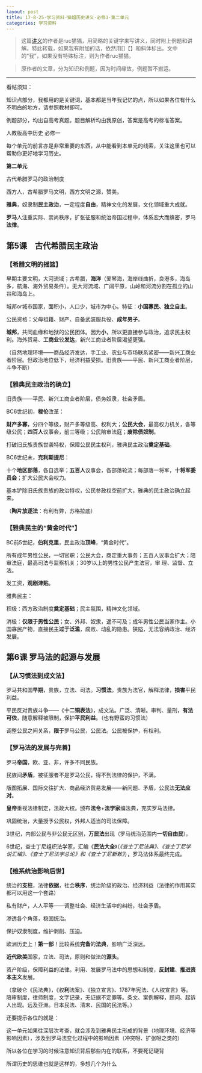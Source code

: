 ```yaml
---
layout: post
title: 17-8-25-学习资料-猫姐历史讲义-必修1-第二单元
categories: 学习资料
---
```

>这篇[讲义](https://tieba.baidu.com/p/3408186486)的作者是ruc猫猫，用简略的关键字来写讲义，同时附上例题和讲解。特此转载，如果我有附加的话，依然用[]【】和斜体标出。文中的“我”，如果没有特殊标注，则为作者ruc猫猫。

>原作者的文章，分为知识和例题，因为时间缘故，例题暂不搬运。

---
看帖须知：

知识点部分，我都用的是关键词，基本都是当年我记忆的点，所以如果各位有什么不明白的地方，请参照教材即可。

例题部分，均出自高考真题。题目解析均由我原创，答案是高考的标准答案。

人教版高中历史 必修一

每个单元的前言亦是非常重要的东西，从中能看到本单元的线索，关注这里也可以帮助你更好地学习历史。

**第二单元**

古代希腊罗马的政治制度

西方人，古希腊罗马文明，西方文明之源，赞美。

**雅典**，奴隶制**民主政治**，一定程度**自由**，精神文化的发展，文化领域重大成就。

**罗马**人注重实际、崇尚秩序，扩张征服和统治帝国过程中，体系宏大而缜密，罗马**法律**。

## 第5课　古代希腊民主政治


### 【希腊文明的摇篮】

早期主要文明，大河流域；古希腊，**海洋**（爱琴海，海岸线曲折，良港多，海岛多，航海、海外贸易条件）。无大河流域、广阔平原，山岭和河流分割在孤立的山谷和海岛上。

城邦or城市国家，面积小，人口少，城市为中心。特征：**小国寡民、独立自主**。

公民资格：父母祖籍、财产、自备武装服兵役、**成年男子**。

**城邦**，共同血缘和地狱的公民团体。因为**小**，所以更直接参与政治，追求民主权利。海外贸易、**工商业**较**发达**，新兴工商业者阶层渴望更强。

（自然地理环境——商品经济发达，手工业、农业与市场联系紧密——新兴工商业者阶层。但政治地位低下，经济利益受损。旧贵族——平民、新兴工商业者阶层，斗争不断）

### 【雅典民主政治的确立】

旧贵族——平民、新兴工商业者阶层，债务奴隶，社会矛盾。

BC6世纪初，**梭伦**改革：

**财产多寡**，分四个等级，财产多等级高、权利大；**公民大会**，最高权力机关，各等级公民；**四百人**议事会，前三等级；公民陪审法庭；**废除债奴制**。

打破旧氏族贵族世袭特权，保障公民民主权利，雅典民主政治**奠定基础**。

BC6世纪末，**克利斯提尼**：

十个**地区部落**，各自选举；**五百人**议事会，各部落轮流；每部落一将军，**十将军委员会**；扩大公民大会权力。

基本铲除旧氏族贵族的政治特权，公民参政权空前扩大，雅典的民主政治确立起来。

（**陶片放逐法**：有利有弊，苏格拉底）

### 【雅典民主的“黄金时代”】

BC前5世纪，**伯利克里**，民主政治**顶峰**，“黄金时代”。

所有成年男性公民，一切官职；公民大会，商定重大事务；五百人议事会扩大；陪审法庭，最高司法与监察机关；30岁以上的男性公民产生法官，审
理、监督、立法。

发工资，**观剧津贴**。

雅典民主：

积极：西方政治制度**奠定基础**；民主氛围，精神文化领域。

消极：**仅限于男性公民**；女、外邦、奴隶，遥不可及；成年男性公民当家作主。小国寡民产物，直接民主**过于泛滥**，腐败、动乱的隐患。狭隘，无法容纳政治、经济发展。

## 第6课 罗马法的起源与发展

### 【从习惯法到成文法】

罗马共和国**早期**，贵族，立法、司法。**习惯法**。贵族为法官，解释法律，**损害**平民利益。

平民反对贵族斗争——《**十二铜表法**》，成文法。广泛、清晰。审判、量刑，**有法可依**，随意解释被限制，保护**平民利益**。（也有野蛮的习惯法）

调整公民之间关系，**限于**罗马公民，公民法。公民被保护，有权利。

### 【罗马法的发展与完善】

罗马**帝国**，欧、亚、非，许多不同民族。

民族间**矛盾**，被征服者不是罗马公民，得不到法律的保护，不满。

版图拓展、国际交往扩大、商品经济贸易发展——新问题、矛盾，公民法**无法应对**。

**皇帝**重视法律制定，法政大权。颁布**法令**+**法学家**编法典，充实罗马法律。

巩固统治，大量授予公民权，外邦人适当的司法保障。

3世纪，内部公民与非公民无区别，**万民法**出现（罗马统治范围内**一切自由民**）。

6世纪，查士丁尼组织法学家，汇编《**民法大全**》（*《查士丁尼法典》、《查士丁尼学说汇编》、《查士丁尼法学总论》和《查士丁尼新敕》*），罗马法体系最终完成。

### 【维系统治影响后世】

统治的**支柱**，法律**依据**，社会**秩序**，统治阶级的政治、经济利益（法律的作用其实都可以用这一个套路）

私有财产，人人平等——调整社会、经济生活中的纠纷，社会矛盾。

渗透各个角落，稳固统治。

保护奴隶制度，维护剥削、压迫。

欧洲历史上！**第一部**！比较系统**完备**的**法典**，影响广泛深远。

**近代欧美**国家，立法、司法，原则和做法的**源头**。

资产阶级，保障利益的法律。利用、发展罗马法中的思想和制度，**反封建**、**推进资本主义**发展。

（拿破仑《民法典》，《权**利**法案》、《独立宣言》、1787年宪法、《人权宣言》等。陪审制度，律师制度，文字记录，无证据不定罪等。条文、案例解释，顾问、起诉人出现。远及亚洲。日本民法、清末、民国的民法等。）

还要提示各位的就是：

这一单元如果往深层次考查，就会涉及到雅典民主形成的背景（地理环境、经济等影响因素），涉及到罗马法变化过程中的影响因素（冲突呀、扩张呀之类的）

所以各位在学习的时候注意知识背后那些内在的联系，不要死记硬背

所谓历史的思维也就是这样的，多想几个为什么